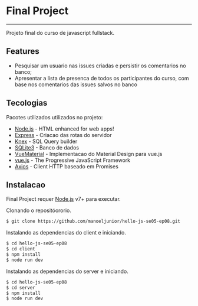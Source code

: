 # Final Project
---

Projeto final do curso de javascript fullstack.

## Features

  - Pesquisar um usuario nas issues criadas e persistir os comentarios no banco;
  - Apresentar a lista de presenca de todos os participantes do curso, com base nos comentarios das issues salvos no banco


## Tecologias

Pacotes utilizados utilizados no projeto:

* [Node.js] - HTML enhanced for web apps!
* [Express] - Criacao das rotas do servidor
* [Knex] - SQL Query builder
* [SQLite3] - Banco de dados
* [VueMaterial] - Implementacao do Material Design para vue.js
* [vue.js] - The Progressive JavaScript Framework
* [Axios] - Client HTTP baseado em Promises



## Instalacao

Final Project requer [Node.js](https://nodejs.org/) v7+ para executar.

Clonando o repositóororio.
```bash
$ git clone https://github.com/manoeljunior/hello-js-se05-ep08.git
```

Instalando as dependencias do client e iniciando.

```sh
$ cd hello-js-se05-ep08
$ cd client
$ npm install
$ node run dev
```

Instalando as dependencias do server e iniciando.

```sh
$ cd hello-js-se05-ep08
$ cd server
$ npm install
$ node run dev
```

   [node.js]: <http://nodejs.org>
   [express]: <http://expressjs.com>
   [vue.js]: <http://vuejs.org>
   [VueMaterial]: <https://vue-material-old.netlify.com/#/>
   [Knex]: <http://knexjs.org/>
   [SQLite3]: <https://www.sqlite.org/>
   [Axios]: <https://github.com/axios/axios>
